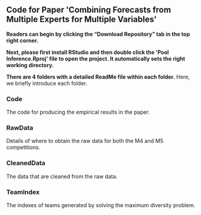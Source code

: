 ## Code for Paper 'Combining Forecasts from Multiple Experts for Multiple Variables'
 
**Readers can begin by clicking the “Download Repository” tab in the top right corner.**
 
**Next, please first install RStudio and then double click the 'Pool Inference.Rproj' file to open the project. It automatically sets the right working directory.**

**There are 4 folders with a detailed ReadMe file within each folder.** Here, we briefly introduce each folder.

### Code
The code for producing the empirical results in the paper.  

### RawData
Details of where to obtain the raw data for both the M4 and M5 competitions. 

### CleanedData 
The data that are cleaned from the raw data.

### TeamIndex
The indexes of teams generated by solving the maximum diversity problem. 
